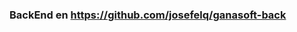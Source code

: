 ### BackEnd en https://github.com/josefelq/ganasoft-back


[comment]: <> (Deberia estar comentado como instalar o correr el front end y el URL en el cual se encuentra desplegado)
